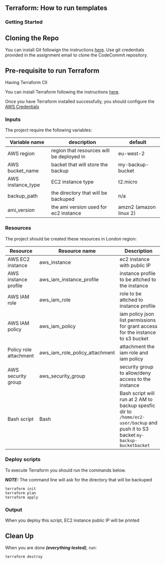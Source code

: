 ## Terraform: How to run templates

### Getting Started
## Cloning the Repo

You can install Git followign the instructions [here](https://www.atlassian.com/git/tutorials/install-git).
Use git credentials provided in the assignment email to clone the CodeCommit repository.


## Pre-requisite to run Terraform

Having Terraform ClI

You can install Terraform following the instructions [here](https://learn.hashicorp.com/terraform/getting-started/install).

Once you have Terraform installed successfully, you should configure the [AWS Credentials](https://www.terraform.io/docs/providers/aws/index.html)


### Inputs
The project require the following variables:


Variable name | description |default | 
--- | --- | --- |
AWS region | region that resources will be deployed in | eu-west-2 | 
AWS bucket_name | backet that will store the backup | my-backup-bucket | 
AWS instance_type | EC2 instance type | t2.micro | 
backup_path | the directory that will be backuped | n/a | 
ami_version | the ami version used for ec2 instance | amzn2 (amazon linux 2) |


### Resources

The project should be created these resources in London region:


Resource | Resource name | Description |
--- | --- | --- |
AWS EC2 instance | aws_instance | ec2 instance with public IP|
AWS instance profile | aws_iam_instance_profile | instance profile to be attched to the instance |
AWS IAM role| aws_iam_role | role to be attched to instance profile|
AWS IAM policy | aws_iam_policy | iam policy json list permissions for grant access for the instance to s3 bucket|
Policy role attachment| aws_iam_role_policy_attachment | attachment the iam role and iam policy |
AWS security group| aws_security_group | security group to allow/deny access to the instance|
Bash script | Bash | Bash script will run at 2 AM to backup spesfic dir to ```/home/ec2-user/backup``` and push it to S3 backet ```my-backup-bucketbacket``` |

### Deploy scripts
To execute Terraform you should run the commands below. 

**_NOTE:_** The command line will ask for the directory that will be backuped

```shell
terraform init
terraform plan
terraform apply
```

### Output
When you deploy this script, EC2 instance public IP will be printed 

## Clean Up
When you are done ***(everything tested)***, run:

```shell
terraform destroy
```